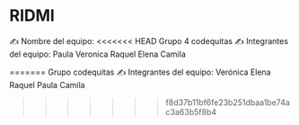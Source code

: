 # RIDMI

✍️ Nombre del equipo: 
<<<<<<< HEAD
                        Grupo 4 codequitas
✍️ Integrantes del equipo: 
    Paula
    Veronica
    Raquel
    Elena
    Camila
    
    
=======
                        Grupo codequitas
✍️ Integrantes del equipo: 
    Verónica
    Elena
    Raquel
    Paula
    Camila
>>>>>>> f8d37b11bf6fe23b251dbaa1be74ac3a63b5f8b4
